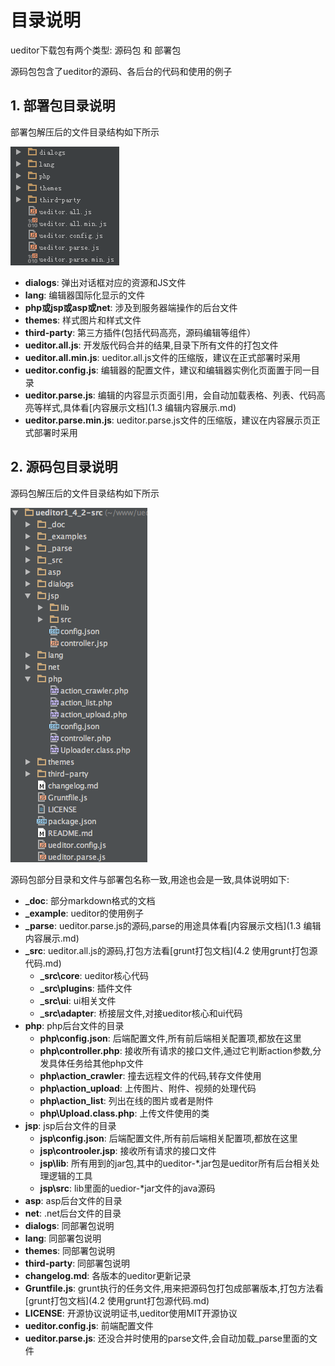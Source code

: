 # 目录说明

ueditor下载包有两个类型: 源码包 和 部署包

源码包包含了ueditor的源码、各后台的代码和使用的例子

## 1. 部署包目录说明

部署包解压后的文件目录结构如下所示

![ueditor解压后的目录列表](images/dir.png)

* **dialogs**: 弹出对话框对应的资源和JS文件
* **lang**: 编辑器国际化显示的文件
* **php或jsp或asp或net**: 涉及到服务器端操作的后台文件
* **themes**: 样式图片和样式文件
* **third-party**: 第三方插件(包括代码高亮，源码编辑等组件）
* **ueditor.all.js**: 开发版代码合并的结果,目录下所有文件的打包文件
* **ueditor.all.min.js**: ueditor.all.js文件的压缩版，建议在正式部署时采用
* **ueditor.config.js**: 编辑器的配置文件，建议和编辑器实例化页面置于同一目录
* **ueditor.parse.js**: 编辑的内容显示页面引用，会自动加载表格、列表、代码高亮等样式,具体看[内容展示文档](1.3 编辑内容展示.md)
* **ueditor.parse.min.js**: ueditor.parse.js文件的压缩版，建议在内容展示页正式部署时采用

## 2. 源码包目录说明

源码包解压后的文件目录结构如下所示

![ueditor解压后的目录列表](images/srcdir.png)

源码包部分目录和文件与部署包名称一致,用途也会是一致,具体说明如下:

* **\_doc**: 部分markdown格式的文档
* **\_example**: ueditor的使用例子
* **\_parse**: ueditor.parse.js的源码,parse的用途具体看[内容展示文档](1.3 编辑内容展示.md)
* **\_src**: ueditor.all.js的源码,打包方法看[grunt打包文档](4.2 使用grunt打包源代码.md)
    * **\_src\core**: ueditor核心代码
    * **\_src\plugins**: 插件文件
    * **\_src\ui**: ui相关文件
    * **\_src\adapter**: 桥接层文件,对接ueditor核心和ui代码
* **php**: php后台文件的目录
    * **php\config.json**: 后端配置文件,所有前后端相关配置项,都放在这里
    * **php\controller.php**: 接收所有请求的接口文件,通过它判断action参数,分发具体任务给其他php文件
    * **php\action_crawler**: 撞去远程文件的代码,转存文件使用
    * **php\action_upload**: 上传图片、附件、视频的处理代码
    * **php\action_list**: 列出在线的图片或者是附件
    * **php\Upload.class.php**: 上传文件使用的类
* **jsp**: jsp后台文件的目录
    * **jsp\config.json**: 后端配置文件,所有前后端相关配置项,都放在这里
    * **jsp\controoler.jsp**: 接收所有请求的接口文件
    * **jsp\lib**: 所有用到的jar包,其中的ueditor-\*.jar包是ueditor所有后台相关处理逻辑的工具
    * **jsp\src**: lib里面的uedior-\*jar文件的java源码
* **asp**: asp后台文件的目录
* **net**: .net后台文件的目录
* **dialogs**: 同部署包说明
* **lang**: 同部署包说明
* **themes**: 同部署包说明
* **third-party**: 同部署包说明
* **changelog.md**: 各版本的ueditor更新记录
* **Gruntfile.js**: grunt执行的任务文件,用来把源码包打包成部署版本,打包方法看[grunt打包文档](4.2 使用grunt打包源代码.md)
* **LICENSE**: 开源协议说明证书,ueditor使用MIT开源协议
* **ueditor.config.js**: 前端配置文件
* **ueditor.parse.js**: 还没合并时使用的parse文件,会自动加载_parse里面的文件

